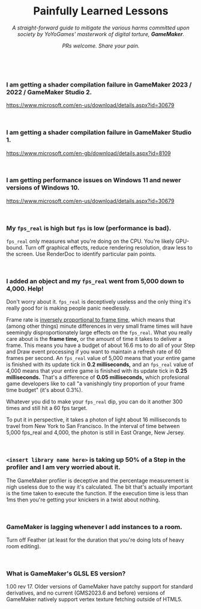 <h1 align="center">Painfully Learned Lessons</h1>

<p align="center"><i>A straight-forward guide to mitigate the various harms committed upon society by YoYoGames' masterwork of digital torture, <b>GameMaker</b>.</i></p>

<p align="center"><i>PRs welcome. Share your pain.</i></p>

&nbsp;

&nbsp;

### I am getting a shader compilation failure in GameMaker 2023 / 2022 / GameMaker Studio 2.
https://www.microsoft.com/en-us/download/details.aspx?id=30679

&nbsp;

### I am getting a shader compilation failure in GameMaker Studio 1.
https://www.microsoft.com/en-gb/download/details.aspx?id=8109

&nbsp;

### I am getting performance issues on Windows 11 and newer versions of Windows 10.
https://www.microsoft.com/en-us/download/details.aspx?id=30679

&nbsp;

### My `fps_real` is high but `fps` is low (performance is bad).
`fps_real` only measures what you're doing on the CPU. You're likely GPU-bound. Turn off graphical effects, reduce rendering resolution, draw less to the screen. Use RenderDoc to identify particular pain points.

&nbsp;

### I added an object and my `fps_real` went from 5,000 down to 4,000. Help!

Don't worry about it. `fps_real` is deceptively useless and the only thing it's really good for is making people panic needlessly.

Frame rate is [inversely proportional to frame time](https://www.desmos.com/calculator/d4hvus9oys), which means that (among other things) minute differences in very small frame times will have seemingly disproportionately large effects on the `fps_real`. What you really care about is the **frame time,** or the amount of time it takes to deliver a frame. This means you have a budget of about 16.6 ms to do all of your Step and Draw event processing if you want to maintain a refresh rate of 60 frames per second. An `fps_real` value of 5,000 means that your entire game is finished with its update tick in **0.2 milliseconds,** and an `fps_real` value of 4,000 means that your entire game is finished with its update tick in **0.25 milliseconds.** That's a difference of **0.05 milliseconds,** which profesional game developers like to call "a vanishingly tiny proportion of your frame time budget" (it's about 0.3%).

Whatever you did to make your `fps_real` dip, you can do it another 300 times and still hit a 60 fps target.

To put it in perspective, it takes a photon of light about 16 milliseconds to travel from New York to San Francisco. In the interval of time between 5,000 fps_real and 4,000, the photon is still in East Orange, New Jersey.

&nbsp;

### `<insert library name here>` is taking up 50% of a Step in the profiler and I am very worried about it.
The GameMaker profiler is deceptive and the percentage measurement is nigh useless due to the way it's calculated. The bit that's actually important is the time taken to execute the function. If the execution time is less than 1ms then you're getting your knickers in a twist about nothing.

&nbsp;

### GameMaker is lagging whenever I add instances to a room.

Turn off Feather (at least for the duration that you're doing lots of heavy room editing).

&nbsp;

### What is GameMaker's GLSL ES version?
1.00 rev 17. Older versions of GameMaker have patchy support for standard derivatives, and no current (GMS2023.6 and before) versions of GameMaker natively support vertex texture fetching outside of HTML5.
